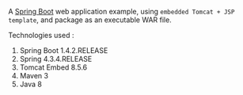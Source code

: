 A [Spring Boot](https://projects.spring.io/spring-boot/) web application example, using `embedded Tomcat + JSP template`, and package as an executable WAR file.

Technologies used :

1.  Spring Boot 1.4.2.RELEASE
2.  Spring 4.3.4.RELEASE
3.  Tomcat Embed 8.5.6
4.  Maven 3
5.  Java 8
